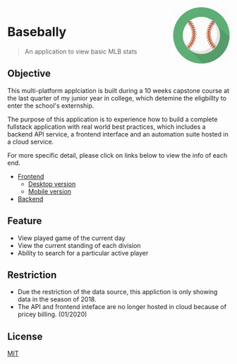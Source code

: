 <div style="background-color: white"><img src="icon.png" height="128" align="right" /></div>

# Basebally
> An application to view basic MLB stats

## Objective
This multi-platform applciation is built during a 10 weeks capstone course at the last quarter of my junior year in college, which detemine the eligbillty to enter the school's externship.

The purpose of this application is to experience how to build a complete fullstack application with real world best practices, which includes a backend API service, a frontend interface and an automation suite hosted in a cloud service.

For more specific detail, please click on links below to view the info of each end.

- [Frontend](./frontend/frontend.md)
  - [Desktop version](./frontend/desktop/desktop.md)
  - [Mobile version](./frontend/mobile/mobile.md)
- [Backend](./backend/backend.md)

## Feature
- View played game of the current day 
- View the current standing of each division
- Ability to search for a particular active player

## Restriction 
- Due the restriction of the data source, this appliction is only showing data in the season of 2018.
- The API and frontend inteface are no longer hosted in cloud because of pricey billing. (01/2020)

## License
[MIT](LICENSE.md)
